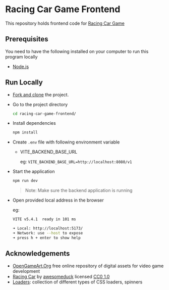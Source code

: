# Racing Car Game Frontend

This repository holds frontend code for [Racing Car Game](https://github.com/VMadhuranga/racing-car-game)

## Prerequisites

You need to have the following installed on your computer to run this program locally

- [Node.js](https://nodejs.org/en/download/package-manager)

## Run Locally

- [Fork and clone](https://docs.github.com/en/pull-requests/collaborating-with-pull-requests/working-with-forks/fork-a-repo) the project.

- Go to the project directory

  ```bash
  cd racing-car-game-frontend/
  ```

- Install dependencies

  ```bash
  npm install
  ```

- Create `.env` file with following environment variable

  - VITE_BACKEND_BASE_URL

    eg: `VITE_BACKEND_BASE_URL=http://localhost:8080/v1`

- Start the application

  ```bash
  npm run dev
  ```

  > Note: Make sure the backend application is running

- Open provided local address in the browser

  eg:

  ```bash
  VITE v5.4.1  ready in 101 ms

  ➜ Local: http://localhost:5173/
  ➜ Network: use --host to expose
  ➜ press h + enter to show help
  ```

## Acknowledgements

- [OpenGameArt.Org](https://opengameart.org/) free online repository of digital assets for video game development
- [Racing Car](https://opengameart.org/content/racing-car-0) by [awesomeduck](https://opengameart.org/users/awesomeduck) licensed [CC0 1.0](https://creativecommons.org/publicdomain/zero/1.0/)
- [Loaders](https://cssloaders.github.io/): collection of different types of CSS loaders, spinners
